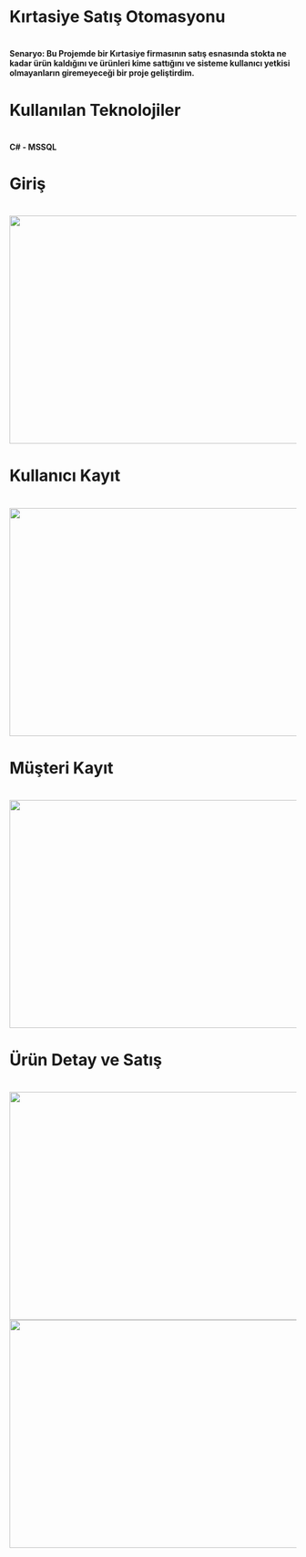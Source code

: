 <h1> Kırtasiye Satış Otomasyonu <h1>
<h4>Senaryo: Bu Projemde bir Kırtasiye firmasının satış esnasında stokta ne kadar ürün kaldığını ve ürünleri kime sattığını ve sisteme kullanıcı yetkisi olmayanların giremeyeceği bir proje geliştirdim.<h4>
<h1>  Kullanılan Teknolojiler<h1>
<h4> C# - MSSQL  <h4>
<h1>Giriş<h1>
<img src="https://user-images.githubusercontent.com/116731704/213920837-e1acd561-abdc-476d-937d-2d28d9bc8df3.png" class="img-fluid" width="700px" height="400px">
<h1>Kullanıcı Kayıt<h1>
<img src="https://user-images.githubusercontent.com/116731704/213920875-62dc3d42-1c51-4cf7-b6b6-e0a7932dcd85.png" class="img-fluid" width="700px" height="400px">
<h1>Müşteri Kayıt<h1>
<img src="https://user-images.githubusercontent.com/116731704/213920922-fb12d7d6-f66e-40e4-bc9f-29a3e9299a3e.png" class="img-fluid" width="700px" height="400px">
<h1>Ürün Detay ve Satış<h1>
<img src="https://user-images.githubusercontent.com/116731704/213920950-258a4cbf-ba72-4bd3-a857-4fe21f9c8fba.png" class="img-fluid" width="700px" height="400px">
<img src="https://user-images.githubusercontent.com/116731704/213920956-07e3700e-9cf3-46fe-8621-9839003017a3.png" class="img-fluid" width="700px" height="400px">

